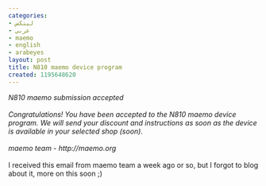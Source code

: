 ```yaml
---
categories:
- لينكس
- عربي
- maemo
- english
- arabeyes
layout: post
title: N810 maemo device program
created: 1195648620
---
```

<p>
<cite>
N810 maemo submission accepted
<br><br>
Congratulations! You have been accepted to the N810 maemo device
program. We will send your discount and instructions as soon as the
device is available in your selected shop (soon).
<br><br>
maemo team - http://maemo.org
</cite>
<br><br>
I received this email from maemo team a week ago or so, but I forgot to blog about it, more on this soon ;)
</p>
